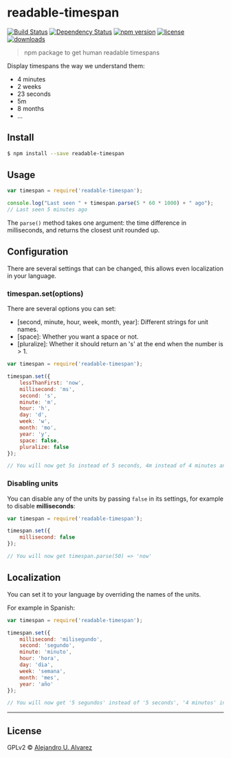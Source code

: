 readable-timespan
=================

[![Build Status](http://img.shields.io/travis/aurbano/readable-timespan/master.svg?style=flat-square)](https://travis-ci.org/aurbano/readable-timespan)
[![Dependency Status](http://img.shields.io/david/aurbano/readable-timespan.svg?style=flat-square)](https://david-dm.org/aurbano/readable-timespan)
[![npm version](http://img.shields.io/npm/v/readable-timespan.svg?style=flat-square)](https://www.npmjs.org/package/readable-timespan)
[![license](http://img.shields.io/npm/l/readable-timespan.svg?style=flat-square)](https://www.npmjs.org/package/readable-timespan)
[![downloads](https://img.shields.io/npm/dm/readable-timespan.svg?style=flat-square)](https://www.npmjs.org/package/readable-timespan)

> npm package to get human readable timespans

Display timespans the way we understand them:

* 4 minutes
* 2 weeks
* 23 seconds
* 5m
* 8 months
* ...

## Install

```sh
$ npm install --save readable-timespan
```

## Usage

```js
var timespan = require('readable-timespan');

console.log("Last seen " + timespan.parse(5 * 60 * 1000) + " ago");
// Last seen 5 minutes ago
```

The `parse()` method takes one argument: the time difference in milliseconds, and returns the closest unit rounded up.

## Configuration

There are several settings that can be changed, this allows even localization in your language.

### timespan.set(options)

There are several options you can set:

* [second, minute, hour, week, month, year]: Different strings for unit names.
* [space]: Whether you want a space or not.
* [pluralize]: Whether it should return an 's' at the end when the number is > 1.

```js
var timespan = require('readable-timespan');

timespan.set({
    lessThanFirst: 'now',
    millisecond: 'ms',
    second: 's',
    minute: 'm',
    hour: 'h',
    day: 'd',
    week: 'w',
    month: 'mo',
    year: 'y',
    space: false,
    pluralize: false
});

// You will now get 5s instead of 5 seconds, 4m instead of 4 minutes and so on.
```

### Disabling units

You can disable any of the units by passing `false` in its settings, for example to disable **milliseconds**:


```js
var timespan = require('readable-timespan');

timespan.set({
    millisecond: false
});

// You will now get timespan.parse(50) => 'now' 
```


## Localization

You can set it to your language by overriding the names of the units.

For example in Spanish:
```js
var timespan = require('readable-timespan');

timespan.set({
    millisecond: 'milisegundo',
    second: 'segundo',
    minute: 'minuto',
    hour: 'hora',
    day: 'dia',
    week: 'semana',
    month: 'mes',
    year: 'año'
});

// You will now get '5 segundos' instead of '5 seconds', '4 minutos' instead of '4 minutes' and so on.
```

------ 

## License

GPLv2 © [Alejandro U. Alvarez](http://urbanoalvarez.es)
